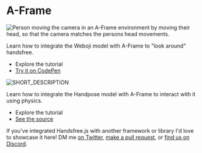 # A-Frame

<div class="row align-top">
  <div class="col-6">
    <Window title='"Look around" Handsfree' :maximize="true">
      <section>
        <div>
          <router-link to="/integration/aframe/look-around-handsfree/"><img alt="Person moving the camera in an A-Frame environment by moving their head, so that the camera matches the persons head movements." src="https://media3.giphy.com/media/YOPrRX6vTy6tb3frgt/giphy.gif"></router-link>
        </div>
        <p>Learn how to integrate the <router-link to="/ref/model/weboji/">Weboji model</router-link> with A-Frame to "look around" handsfree.</p>
        <div>
          <ul>
            <li><router-link to="/integration/aframe/look-around-handsfree/">Explore the tutorial</router-link></li>
            <li><a href="https://codepen.io/MIDIBlocks/pen/wvzqbXr">Try it on CodePen</a></li>
          </ul>
        </div>
      </section>
    </Window>
  </div>
  <div class="col-6">
    <Window title="Hand Physics" :maximize="true">
      <div>
        <router-link to="/integration/aframe/hand-physics/"><img alt="SHORT_DESCRIPTION" src="https://media3.giphy.com/media/YOPrRX6vTy6tb3frgt/giphy.gif"></router-link>
      </div>
      <p>Learn how to integrate the <router-link to="/ref/model/handpose/">Handpose model</router-link> with A-Frame to interact with it using physics.</p>
      <div>
        <ul>
          <li><router-link to="/integration/aframe/hand-physics/">Explore the tutorial</router-link></li>
          <li><a href="LINK_TO_SOURCE_OR_GITHUB">See the source</a></li>
        </ul>
      </div>
    </Window>
  </div>
  <!-- 👋 Copy paste the following to the line above this one, and replace the UPPERCASED_STRINGS
  <div class="col-6">
    <Window title="DEMO_TITLE" :maximize="true">
      <div>
        <a href="LINK_TO_DEMO"><img alt="SHORT_DESCRIPTION" src="LINK_TO_GIPHY_OR_OTHER_PUBLIC_GIF_URL"></a>
      </div>
      <p>A_BRIEF_DESCRIPTION</p>
      <div>
        <ul>
          <li><a href="LINK_TO_DEMO">Try it on Glitch</a></li>
          <li><a href="LINK_TO_SOURCE_OR_GITHUB">See the source</a></li>
        </ul>
      </div>
    </Window>
  </div>
   -->
  <div class="col-6">
    <Window title="Add your integration">
      If you've integrated Handsfree.js with another framework or library I'd love to showcase it here! DM me <a href="https://twitter.com/midiblocks">on Twitter</a>, <a href="https://github.com/midiblocks/handsfree/edit/master/docs/integration/aframe/README.md">make a pull request</a>, or <a href="https://discord.gg/q96txF5Wf5">find us on Discord</a>.  
    </Window>
  </div>
</div>


<style lang="stylus">
  .page > div .content__default h1
    font-size 1.65rem
</style>